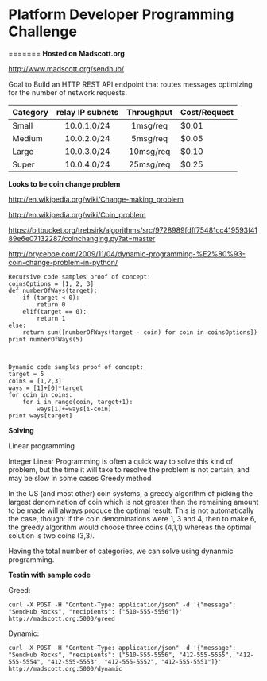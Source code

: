 # Platform Developer Programming Challenge
=======
<b>Hosted on Madscott.org</b>

http://www.madscott.org/sendhub/

Goal to Build an HTTP REST API endpoint that routes messages optimizing for the number of 
network requests. 

|Category	| relay IP subnets	| Throughput	| Cost/Request| 
|:----------	|:----------:		|:------------:	|:---------|
|Small		|10.0.1.0/24		|1msg/req	|$0.01|
|Medium		|10.0.2.0/24		|5msg/req	|$0.05|
|Large		|10.0.3.0/24		|10msg/req	|$0.10|
|Super		|10.0.4.0/24		|25msg/req	|$0.25|

<b>Looks to be coin change problem</b>

http://en.wikipedia.org/wiki/Change-making_problem

http://en.wikipedia.org/wiki/Coin_problem

https://bitbucket.org/trebsirk/algorithms/src/9728989fdff75481cc419593f4189e6e07132287/coinchanging.py?at=master

http://bryceboe.com/2009/11/04/dynamic-programming-%E2%80%93-coin-change-problem-in-python/

	Recursive code samples proof of concept:
	coinsOptions = [1, 2, 3]
	def numberOfWays(target):
		if (target < 0):
			return 0
		elif(target == 0):
			return 1
	else:
		return sum([numberOfWays(target - coin) for coin in coinsOptions])
	print numberOfWays(5)



	Dynamic code samples proof of concept:
	target = 5
	coins = [1,2,3]
	ways = [1]+[0]*target
	for coin in coins:
		for i in range(coin, target+1):
			ways[i]+=ways[i-coin]
	print ways[target]

<b>Solving</b>

Linear programming

Integer Linear Programming is often a quick way to solve this kind of problem, but the time it will take to resolve the problem is not certain, and may be slow in some cases
Greedy method

In the US (and most other) coin systems, a greedy algorithm of picking the largest denomination of coin which is not greater than the remaining amount to be made will always produce the optimal result. This is not automatically the case, though: if the coin denominations were 1, 3 and 4, then to make 6, the greedy algorithm would choose three coins (4,1,1) whereas the optimal solution is two coins (3,3).

Having the total number of categories, we can solve using dynanmic programming. 

<b>Testin with sample code</b>

Greed:

	curl -X POST -H "Content-Type: application/json" -d '{"message": "SendHub Rocks", "recipients": ["510-555-5556"]}' http://madscott.org:5000/greed

Dynamic: 

	curl -X POST -H "Content-Type: application/json" -d '{"message": "SendHub Rocks", "recipients": ["510-555-5556", "412-555-5555", "412-555-5554", "412-555-5553", "412-555-5552", "412-555-5551"]}' http://madscott.org:5000/dynamic



